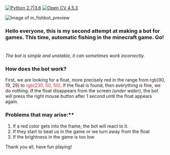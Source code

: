 [![Python 2.7|3.6](https://img.shields.io/badge/Python-2.7%7C3.6-blue.svg)](https://www.python.org/) [![Open CV 4.5.3](https://img.shields.io/badge/OpenCV-4.5.3-brightgreen)](https://pypi.org/project/opencv-python/)

![Image of m_fishbot_preview](https://beeimg.com/images/v59753061832.jpg)

### Hello everyone, this is my second attempt at making a bot for games. This time, automatic fishing in the minecraft game. Go!
#

*The bot is simple and unstable, it can sometimes work incorrectly.*

### How does the bot work?
First, we are looking for a float, more precisely red in the range from <span style="color:rgb(90, 19, 29)">rgb(90, 19, 29)</span> to <span style="color:rgb(230, 50, 50)">rgb(230, 50, 50)</span>. 
If the float is found, then everything is fine, we do nothing.
If the float disappears from the screen *(under water)*, the bot will press the right mouse button after 1 second until the float appears again.

### Problems that may arise:**
1) If a red color gets into the frame, the bot will react to it.
2) If they start to beat us in the game or we turn away from the float
3) If the brightness in the game is too low


Thank you all, have fun playing!
